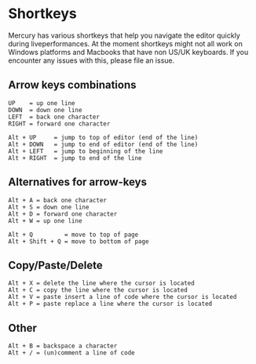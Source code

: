 # Shortkeys

Mercury has various shortkeys that help you navigate the editor quickly during liveperformances. At the moment shortkeys might not all work on Windows platforms and Macbooks that have non US/UK keyboards. If you encounter any issues with this, please file an issue.

## Arrow keys combinations

```
UP    = up one line
DOWN  = down one line
LEFT  = back one character
RIGHT = forward one character
```
```
Alt + UP     = jump to top of editor (end of the line)
Alt + DOWN   = jump to end of editor (end of the line)
Alt + LEFT   = jump to beginning of the line
Alt + RIGHT  = jump to end of the line
```

## Alternatives for arrow-keys

```
Alt + A = back one character
Alt + S = down one line
Alt + D = forward one character
Alt + W = up one line
```
```
Alt + Q         = move to top of page
Alt + Shift + Q = move to bottom of page
```

## Copy/Paste/Delete

```
Alt + X = delete the line where the cursor is located
Alt + C = copy the line where the cursor is located
Alt + V = paste insert a line of code where the cursor is located
Alt + P = paste replace a line where the cursor is located
```

## Other

```
Alt + B = backspace a character
Alt + / = (un)comment a line of code
```